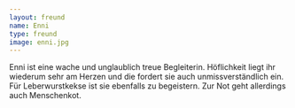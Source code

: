 ```yaml
---
layout: freund
name: Enni
type: freund
image: enni.jpg
---
```


Enni ist eine wache und unglaublich treue Begleiterin. Höflichkeit liegt ihr wiederum sehr am Herzen und die fordert sie auch unmissverständlich ein. Für Leberwurstkekse ist sie ebenfalls zu begeistern. Zur Not geht allerdings auch Menschenkot.
